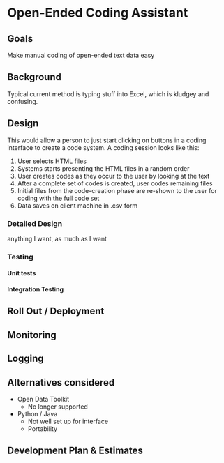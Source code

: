 # Open-Ended Coding Assistant

## Goals
Make manual coding of open-ended text data easy


## Background

Typical current method is typing stuff into Excel, which is kludgey and confusing.




## Design
This would allow a person to just start clicking on buttons in a coding interface to create a code system.
A coding session looks like this:

1. User selects HTML files
2. Systems starts presenting the HTML files in a random order
3. User creates codes as they occur to the user by looking at the text
4. After a complete set of codes is created, user codes remaining files
5. Initial files from the code-creation phase are re-shown to the user for coding with the full code set
6. Data saves on client machine in .csv form


### Detailed Design
anything I want, as much as I want

### Testing

#### Unit tests

#### Integration Testing

## Roll Out / Deployment

## Monitoring

## Logging

## Alternatives considered

* Open Data Toolkit
  * No longer supported
* Python / Java
  * Not well set up for interface
  * Portability

## Development Plan & Estimates



